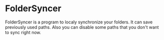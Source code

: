 # FolderSyncer
FolderSyncer is a program to localy synchronize your folders. It can save previously used paths. Also you can disable some paths that you don't want to sync right now.
